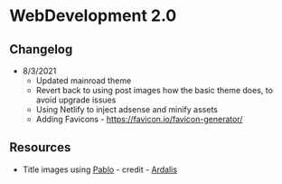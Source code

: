 # WebDevelopment 2.0


## Changelog
- 8/3/2021
  - Updated mainroad theme
  - Revert back to using post images how the basic theme does, to avoid upgrade issues
  - Using Netlify to inject adsense and minify assets
  - Adding Favicons - https://favicon.io/favicon-generator/

## Resources
- Title images using [Pablo](https://pablo.buffer.com/) - credit - [Ardalis](https://ardalis.com/using-pablo-to-create-title-images/)